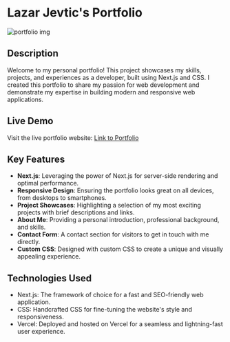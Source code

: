 # Lazar Jevtic's Portfolio

![portfolio img](https://github.com/lazar93kg/portfolio-prototype/assets/92717900/a4af7471-9af2-46bb-82ae-56c8daf96439)


## Description
Welcome to my personal portfolio! This project showcases my skills, projects, and experiences as a developer, built using Next.js and CSS. I created this portfolio to share my passion for web development and demonstrate my expertise in building modern and responsive web applications.

## Live Demo
Visit the live portfolio website: [Link to Portfolio](https://portfolio-lazar-jevtic.vercel.app/)

## Key Features
- **Next.js**: Leveraging the power of Next.js for server-side rendering and optimal performance.
- **Responsive Design**: Ensuring the portfolio looks great on all devices, from desktops to smartphones.
- **Project Showcases**: Highlighting a selection of my most exciting projects with brief descriptions and links.
- **About Me**: Providing a personal introduction, professional background, and skills.
- **Contact Form**: A contact section for visitors to get in touch with me directly.
- **Custom CSS**: Designed with custom CSS to create a unique and visually appealing experience.

## Technologies Used
- Next.js: The framework of choice for a fast and SEO-friendly web application.
- CSS: Handcrafted CSS for fine-tuning the website's style and responsiveness.
- Vercel: Deployed and hosted on Vercel for a seamless and lightning-fast user experience.
